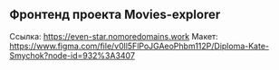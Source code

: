 ## Фронтенд проекта Movies-explorer
   
Ссылка: https://even-star.nomoredomains.work
Макет: https://www.figma.com/file/v0ll5FlPoJGAeoPhbm112P/Diploma-Kate-Smychok?node-id=932%3A3407

